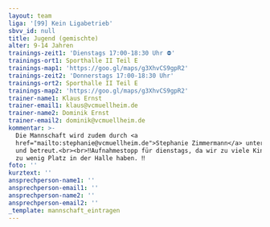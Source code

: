 ```yaml
---
layout: team
liga: '[99] Kein Ligabetrieb'
sbvv_id: null
title: Jugend (gemischte)
alter: 9-14 Jahren
trainings-zeit1: 'Dienstags 17:00-18:30 Uhr ⛔️'
trainings-ort1: Sporthalle II Teil E
trainings-map1: 'https://goo.gl/maps/g3XhvCS9gpR2'
trainings-zeit2: 'Donnerstags 17:00-18:30 Uhr'
trainings-ort2: Sporthalle II Teil E
trainings-map2: 'https://goo.gl/maps/g3XhvCS9gpR2'
trainer-name1: Klaus Ernst
trainer-email1: klaus@vcmuellheim.de
trainer-name2: Dominik Ernst
trainer-email2: dominik@vcmuellheim.de
kommentar: >-
  Die Mannschaft wird zudem durch <a
  href="mailto:stephanie@vcmuellheim.de">Stephanie Zimmermann</a> unterstützt
  und betreut.<br><br>‼️Aufnahmestopp für dienstags, da wir zu viele Kinder und
  zu wenig Platz in der Halle haben. ‼️
foto: ''
kurztext: ''
ansprechperson-name1: ''
ansprechperson-email1: ''
ansprechperson-name2: ''
ansprechperson-email2: ''
_template: mannschaft_eintragen
---
```


